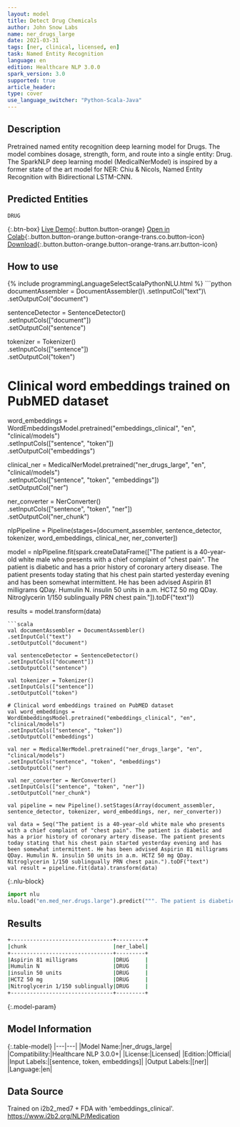 ```yaml
---
layout: model
title: Detect Drug Chemicals
author: John Snow Labs
name: ner_drugs_large
date: 2021-03-31
tags: [ner, clinical, licensed, en]
task: Named Entity Recognition
language: en
edition: Healthcare NLP 3.0.0
spark_version: 3.0
supported: true
article_header:
type: cover
use_language_switcher: "Python-Scala-Java"
---
```


## Description

Pretrained named entity recognition deep learning model for Drugs. The model combines dosage, strength, form, and route into a single entity: Drug. The SparkNLP deep learning model (MedicalNerModel) is inspired by a former state of the art model for NER: Chiu & Nicols, Named Entity Recognition with Bidirectional LSTM-CNN.

## Predicted Entities

`DRUG`

{:.btn-box}
[Live Demo](https://demo.johnsnowlabs.com/healthcare/NER_POSOLOGY/){:.button.button-orange}
[Open in Colab](https://colab.research.google.com/github/JohnSnowLabs/spark-nlp-workshop/blob/master/tutorials/Certification_Trainings/Healthcare/1.Clinical_Named_Entity_Recognition_Model.ipynb){:.button.button-orange.button-orange-trans.co.button-icon}
[Download](https://s3.amazonaws.com/auxdata.johnsnowlabs.com/clinical/models/ner_drugs_large_en_3.0.0_3.0_1617209701231.zip){:.button.button-orange.button-orange-trans.arr.button-icon}

## How to use



<div class="tabs-box" markdown="1">
{% include programmingLanguageSelectScalaPythonNLU.html %}
```python
documentAssembler = DocumentAssembler()\
.setInputCol("text")\
.setOutputCol("document")

sentenceDetector = SentenceDetector()\
.setInputCols(["document"])\
.setOutputCol("sentence")

tokenizer = Tokenizer()\
.setInputCols(["sentence"])\
.setOutputCol("token")

# Clinical word embeddings trained on PubMED dataset
word_embeddings = WordEmbeddingsModel.pretrained("embeddings_clinical", "en", "clinical/models")\
.setInputCols(["sentence", "token"])\
.setOutputCol("embeddings")

clinical_ner = MedicalNerModel.pretrained("ner_drugs_large", "en", "clinical/models") \
.setInputCols(["sentence", "token", "embeddings"]) \
.setOutputCol("ner")

ner_converter = NerConverter() \
.setInputCols(["sentence", "token", "ner"]) \
.setOutputCol("ner_chunk")

nlpPipeline = Pipeline(stages=[document_assembler, sentence_detector, tokenizer, word_embeddings, clinical_ner, ner_converter])

model = nlpPipeline.fit(spark.createDataFrame(["The patient is a 40-year-old white male who presents with a chief complaint of "chest pain". The patient is diabetic and has a prior history of coronary artery disease. The patient presents today stating that his chest pain started yesterday evening and has been somewhat intermittent. He has been advised Aspirin 81 milligrams QDay. Humulin N. insulin 50 units in a.m. HCTZ 50 mg QDay. Nitroglycerin 1/150 sublingually PRN chest pain."]).toDF("text"))

results = model.transform(data)
```
```scala
val documentAssembler = DocumentAssembler()
.setInputCol("text")
.setOutputCol("document")

val sentenceDetector = SentenceDetector()
.setInputCols(["document"])
.setOutputCol("sentence")

val tokenizer = Tokenizer()
.setInputCols(["sentence"])
.setOutputCol("token")

# Clinical word embeddings trained on PubMED dataset
val word_embeddings = WordEmbeddingsModel.pretrained("embeddings_clinical", "en", "clinical/models")
.setInputCols(["sentence", "token"])
.setOutputCol("embeddings")

val ner = MedicalNerModel.pretrained("ner_drugs_large", "en", "clinical/models")
.setInputCols("sentence", "token", "embeddings") 
.setOutputCol("ner")

val ner_converter = NerConverter()
.setInputCols(["sentence", "token", "ner"])
.setOutputCol("ner_chunk")

val pipeline = new Pipeline().setStages(Array(document_assembler, sentence_detector, tokenizer, word_embeddings, ner, ner_converter))

val data = Seq("The patient is a 40-year-old white male who presents with a chief complaint of "chest pain". The patient is diabetic and has a prior history of coronary artery disease. The patient presents today stating that his chest pain started yesterday evening and has been somewhat intermittent. He has been advised Aspirin 81 milligrams QDay. Humulin N. insulin 50 units in a.m. HCTZ 50 mg QDay. Nitroglycerin 1/150 sublingually PRN chest pain.").toDF("text")
val result = pipeline.fit(data).transform(data)
```


{:.nlu-block}
```python
import nlu
nlu.load("en.med_ner.drugs.large").predict(""". The patient is diabetic and has a prior history of coronary artery disease. The patient presents today stating that his chest pain started yesterday evening and has been somewhat intermittent. He has been advised Aspirin 81 milligrams QDay. Humulin N. insulin 50 units in a.m. HCTZ 50 mg QDay. Nitroglycerin 1/150 sublingually PRN chest pain.""")
```

</div>

## Results

```bash
+--------------------------------+---------+
|chunk                           |ner_label|
+--------------------------------+---------+
|Aspirin 81 milligrams           |DRUG     |
|Humulin N                       |DRUG     |
|insulin 50 units                |DRUG     |
|HCTZ 50 mg                      |DRUG     |
|Nitroglycerin 1/150 sublingually|DRUG     |
+--------------------------------+---------+
```

{:.model-param}
## Model Information

{:.table-model}
|---|---|
|Model Name:|ner_drugs_large|
|Compatibility:|Healthcare NLP 3.0.0+|
|License:|Licensed|
|Edition:|Official|
|Input Labels:|[sentence, token, embeddings]|
|Output Labels:|[ner]|
|Language:|en|

## Data Source

Trained on i2b2_med7 + FDA with 'embeddings_clinical'.
https://www.i2b2.org/NLP/Medication